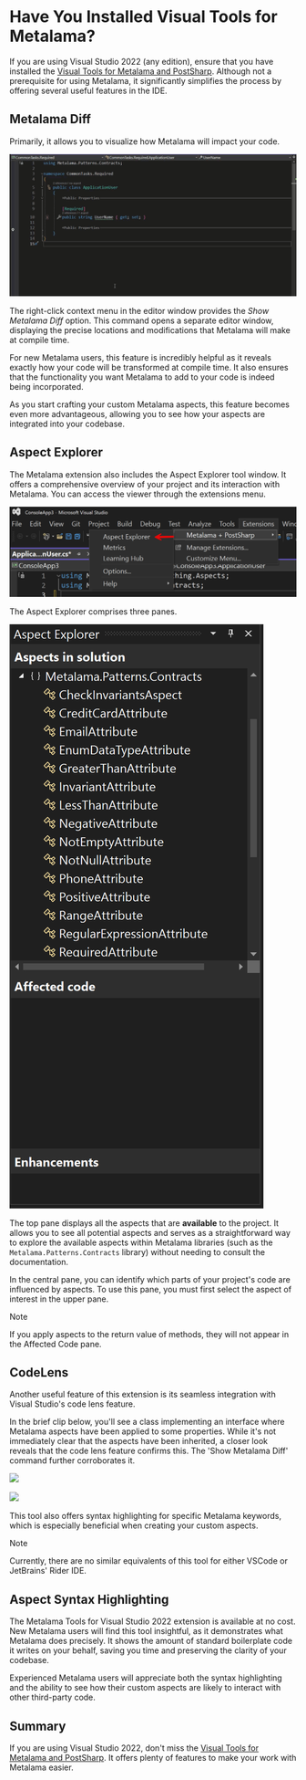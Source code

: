 # Have You Installed Visual Tools for Metalama?

If you are using Visual Studio 2022 (any edition), ensure that you have installed the [Visual Tools for Metalama and PostSharp](https://www.postsharp.net/links/download-unified-vsx). Although not a prerequisite for using Metalama, it significantly simplifies the process by offering several useful features in the IDE.

## Metalama Diff

Primarily, it allows you to visualize how Metalama will impact your code.

![](images/vsx2.gif)

The right-click context menu in the editor window provides the _Show Metalama Diff_ option. This command opens a separate editor window, displaying the precise locations and modifications that Metalama will make at compile time.

For new Metalama users, this feature is incredibly helpful as it reveals exactly how your code will be transformed at compile time. It also ensures that the functionality you want Metalama to add to your code is indeed being incorporated.

As you start crafting your custom Metalama aspects, this feature becomes even more advantageous, allowing you to see how your aspects are integrated into your codebase.

## Aspect Explorer

The Metalama extension also includes the Aspect Explorer tool window. It offers a comprehensive overview of your project and its interaction with Metalama. You can access the viewer through the extensions menu.

![](images/aspectViewer.png)

The Aspect Explorer comprises three panes.

![](images/aspectViewer1.png)

The top pane displays all the aspects that are <b>available</b> to the project. It allows you to see all potential aspects and serves as a straightforward way to explore the available aspects within Metalama libraries (such as the `Metalama.Patterns.Contracts` library) without needing to consult the documentation.

In the central pane, you can identify which parts of your project's code are influenced by aspects. To use this pane, you must first select the aspect of interest in the upper pane.

> [!NOTE]
> If you apply aspects to the return value of methods, they will not appear in the Affected Code pane.

## CodeLens

Another useful feature of this extension is its seamless integration with Visual Studio's code lens feature.

In the brief clip below, you'll see a class implementing an interface where Metalama aspects have been applied to some properties. While it's not immediately clear that the aspects have been inherited, a closer look reveals that the code lens feature confirms this. The 'Show Metalama Diff' command further corroborates it.

![](images/vsx3.gif)

![](images/us1.jpg)

This tool also offers syntax highlighting for specific Metalama keywords, which is especially beneficial when creating your custom aspects.

> [!NOTE]
> Currently, there are no similar equivalents of this tool for either VSCode or JetBrains' Rider IDE.

## Aspect Syntax Highlighting

The Metalama Tools for Visual Studio 2022 extension is available at no cost. New Metalama users will find this tool insightful, as it demonstrates what Metalama does precisely. It shows the amount of standard boilerplate code it writes on your behalf, saving you time and preserving the clarity of your codebase.

Experienced Metalama users will appreciate both the syntax highlighting and the ability to see how their custom aspects are likely to interact with other third-party code.

## Summary

If you are using Visual Studio 2022, don't miss the [Visual Tools for Metalama and PostSharp](https://www.postsharp.net/links/download-unified-vsx). It offers plenty of features to make your work with Metalama easier.